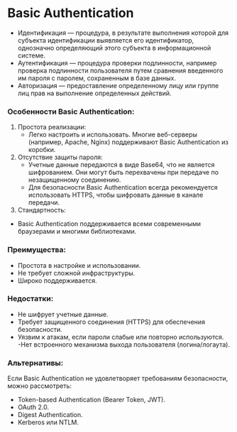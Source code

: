 # Basic Authentication
- Идентификация — процедура, в результате выполнения которой для субъекта идентификации выявляется его идентификатор, однозначно определяющий этого субъекта в информационной системе.
- Аутентификация — процедура проверки подлинности, например проверка подлинности пользователя путем сравнения введенного им пароля с паролем, сохраненным в базе данных.
- Авторизация — предоставление определенному лицу или группе лиц прав на выполнение определенных действий.

### Особенности Basic Authentication:
1. Простота реализации:
    - Легко настроить и использовать. Многие веб-серверы (например, Apache, Nginx) поддерживают Basic Authentication из коробки.
2. Отсутствие защиты пароля:
    - Учетные данные передаются в виде Base64, что не является шифрованием. Они могут быть перехвачены при передаче по незащищенному соединению.
    - Для безопасности Basic Authentication всегда рекомендуется использовать HTTPS, чтобы шифровать данные в канале передачи.
3. Стандартность:
- Basic Authentication поддерживается всеми современными браузерами и многими библиотеками.

### Преимущества:
- Простота в настройке и использовании.
- Не требует сложной инфраструктуры.
- Широко поддерживается.
### Недостатки:
- Не шифрует учетные данные.
- Требует защищенного соединения (HTTPS) для обеспечения безопасности.
- Уязвим к атакам, если пароли слабые или повторно используются.
 -Нет встроенного механизма выхода пользователя (логина/логаута).

### Альтернативы:
Если Basic Authentication не удовлетворяет требованиям безопасности, можно рассмотреть:

- Token-based Authentication (Bearer Token, JWT).
- OAuth 2.0.
- Digest Authentication.
- Kerberos или NTLM.